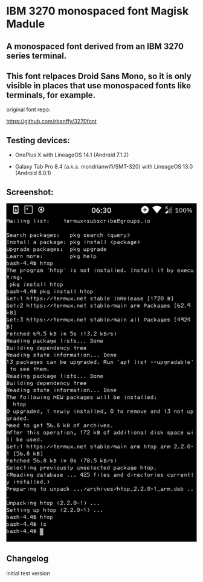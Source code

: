 # IBM 3270 monospaced font Magisk Madule
## A monospaced font derived from an IBM 3270 series terminal.
## This font relpaces Droid Sans Mono, so it is only visible in places that use monospaced fonts like terminals, for example.

original font repo:

https://github.com/rbanffy/3270font

## Testing devices:
* OnePlus X with LineageOS 14.1 (Android 7.1.2)

* Galaxy Tab Pro 8.4 (a.k.a. mondrianwifi/SMT-320) with LineageOS 13.0 (Android 6.0.1)

## Screenshot:
<img src="Screenshot.png">

## Changelog
initial test version
